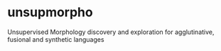 # unsupmorpho
Unsupervised Morphology discovery and exploration for agglutinative, fusional and synthetic languages
